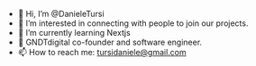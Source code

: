 - 👋 Hi, I’m @DanieleTursi
- 👀 I’m interested in connecting with people to join our projects.
- 🌱 I’m currently learning Nextjs
- 💞️ GNDTdigital co-founder and software engineer.
- 📫 How to reach me: tursidaniele@gmail.com
